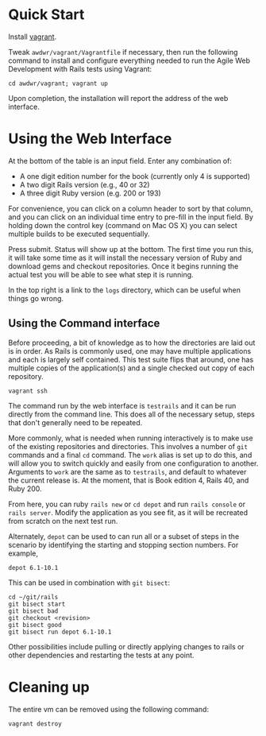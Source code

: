 Quick Start
=========

Install [vagrant](http://www.vagrantup.com/).

Tweak `awdwr/vagrant/Vagrantfile` if necessary, then run the following command
to install and configure everything needed to run the Agile Web Development
with Rails tests using Vagrant:

    cd awdwr/vagrant; vagrant up

Upon completion, the installation will report the address of the web
interface.

Using the Web Interface
===

At the bottom of the table is an input field.  Enter any combination of:

  - A one digit edition number for the book (currently only 4 is supported)
  - A two digit Rails version (e.g., 40 or 32)
  - A three digit Ruby version (e.g. 200 or 193)
 
For convenience, you can click on a column header to sort by that column, and
you can click on an individual time entry to pre-fill in the input field.  By
holding down the control key (command on Mac OS X) you can select multiple
builds to be executed sequentially.

Press submit.  Status will show up at the bottom.  The first time you run
this, it will take some time as it will install the necessary version of Ruby
and download gems and checkout repositories.  Once it begins running the
actual test you will be able to see what step it is running.

In the top right is a link to the `logs` directory, which can be useful when
things go wrong.

Using the Command interface
----

Before proceeding, a bit of knowledge as to how the directories are laid out
is in order.  As Rails is commonly used, one may have multiple applications
and each is largely self contained.  This test suite flips that around, one
has multiple copies of the application(s) and a single checked out copy of
each repository.

    vagrant ssh

The command run by the web interface is `testrails` and it can be run directly
from the command line.  This does all of the necessary setup, steps that don't
generally need to be repeated.

More commonly, what is needed when running interactively is to make use of the
existing repositories and directories.  This involves a number of `git`
commands and a final `cd` command.  The `work` alias is set up to do this, and
will allow you to switch quickly and easily from one configuration to another.
Arguments to `work` are the same as to `testrails`, and default to whatever
the current release is.  At the moment, that is Book edition 4, Rails 40, and
Ruby 200.

From here, you can ruby `rails new` or `cd depot` and run `rails console` or
`rails server`.  Modify the application as you see fit, as it will be
recreated from scratch on the next test run.

Alternately, `depot` can be used to can run all or a subset of steps in the
scenario by identifying the starting and stopping section numbers.  For
example,

    depot 6.1-10.1

This can be used in combination with `git bisect`:

    cd ~/git/rails
    git bisect start
    git bisect bad
    git checkout <revision>
    git bisect good
    git bisect run depot 6.1-10.1

Other possibilities include pulling or directly applying changes to rails or
other dependencies and restarting the tests at any point.

Cleaning up
===

The entire vm can be removed using the following command:

    vagrant destroy
